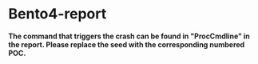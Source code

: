 # Bento4-report

**The command that triggers the crash can be found in "ProcCmdline" in the report. Please replace the seed with the corresponding numbered POC.**
